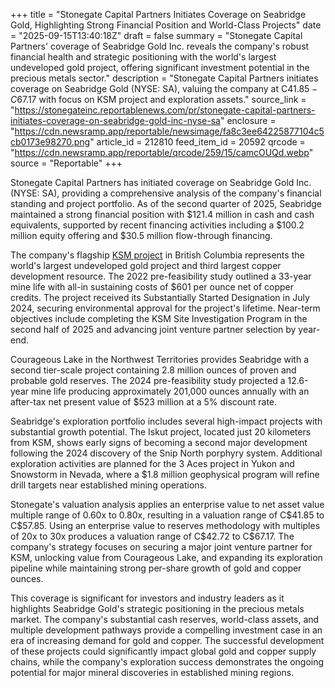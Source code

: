 +++
title = "Stonegate Capital Partners Initiates Coverage on Seabridge Gold, Highlighting Strong Financial Position and World-Class Projects"
date = "2025-09-15T13:40:18Z"
draft = false
summary = "Stonegate Capital Partners' coverage of Seabridge Gold Inc. reveals the company's robust financial health and strategic positioning with the world's largest undeveloped gold project, offering significant investment potential in the precious metals sector."
description = "Stonegate Capital Partners initiates coverage on Seabridge Gold (NYSE: SA), valuing the company at C$41.85-C$67.17 with focus on KSM project and exploration assets."
source_link = "https://stonegateinc.reportablenews.com/pr/stonegate-capital-partners-initiates-coverage-on-seabridge-gold-inc-nyse-sa"
enclosure = "https://cdn.newsramp.app/reportable/newsimage/fa8c3ee64225877104c5cb0173e98270.png"
article_id = 212810
feed_item_id = 20592
qrcode = "https://cdn.newsramp.app/reportable/qrcode/259/15/camcOUQd.webp"
source = "Reportable"
+++

<p>Stonegate Capital Partners has initiated coverage on Seabridge Gold Inc. (NYSE: SA), providing a comprehensive analysis of the company's financial standing and project portfolio. As of the second quarter of 2025, Seabridge maintained a strong financial position with $121.4 million in cash and cash equivalents, supported by recent financing activities including a $100.2 million equity offering and $30.5 million flow-through financing.</p><p>The company's flagship <a href="https://www.seabridgegold.net/ksm-project" rel="nofollow" target="_blank">KSM project</a> in British Columbia represents the world's largest undeveloped gold project and third largest copper development resource. The 2022 pre-feasibility study outlined a 33-year mine life with all-in sustaining costs of $601 per ounce net of copper credits. The project received its Substantially Started Designation in July 2024, securing environmental approval for the project's lifetime. Near-term objectives include completing the KSM Site Investigation Program in the second half of 2025 and advancing joint venture partner selection by year-end.</p><p>Courageous Lake in the Northwest Territories provides Seabridge with a second tier-scale project containing 2.8 million ounces of proven and probable gold reserves. The 2024 pre-feasibility study projected a 12.6-year mine life producing approximately 201,000 ounces annually with an after-tax net present value of $523 million at a 5% discount rate.</p><p>Seabridge's exploration portfolio includes several high-impact projects with substantial growth potential. The Iskut project, located just 20 kilometers from KSM, shows early signs of becoming a second major development following the 2024 discovery of the Snip North porphyry system. Additional exploration activities are planned for the 3 Aces project in Yukon and Snowstorm in Nevada, where a $1.8 million geophysical program will refine drill targets near established mining operations.</p><p>Stonegate's valuation analysis applies an enterprise value to net asset value multiple range of 0.60x to 0.80x, resulting in a valuation range of C$41.85 to C$57.85. Using an enterprise value to reserves methodology with multiples of 20x to 30x produces a valuation range of C$42.72 to C$67.17. The company's strategy focuses on securing a major joint venture partner for KSM, unlocking value from Courageous Lake, and expanding its exploration pipeline while maintaining strong per-share growth of gold and copper ounces.</p><p>This coverage is significant for investors and industry leaders as it highlights Seabridge Gold's strategic positioning in the precious metals market. The company's substantial cash reserves, world-class assets, and multiple development pathways provide a compelling investment case in an era of increasing demand for gold and copper. The successful development of these projects could significantly impact global gold and copper supply chains, while the company's exploration success demonstrates the ongoing potential for major mineral discoveries in established mining regions.</p>